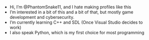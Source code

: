 - Hi, I’m @PhantomSnake11, and I hate making profiles like this
- I’m interested in a bit of this and a bit of that, but mostly game development and cybersecurity.
- I’m currently learning C++ and SDL (Once Visual Studio decides to work)
- I also speak Python, which is my first choice for most programming

